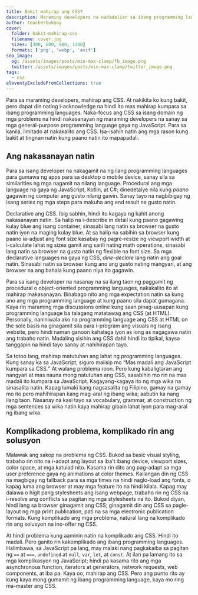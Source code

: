 ```yaml
---
title: Bakit mahirap ang CSS?
description: Maraming developers na nadadalian sa ibang programming language pero nahihirapan sa CSS. Isa-isahin natin ang mga posibleng dahilan at kung ano ang mga tips na puwedeng makatulong.
author: teacherbuknoy
cover:
  folder: bakit-mahirap-css
  filename: cover.jpg
  sizes: [300, 600, 900, 1200]
  formats: ['png', 'webp', 'avif']
seo_image:
  og: /assets/images/posts/min-max-clamp/fb_image.png
  twitter: /assets/images/posts/min-max-clamp/twitter_image.png
tags: 
  - css
eleventyExcludeFromCollections: true
---
```


Para sa maraming developers, mahirap ang CSS. At nakikita ko kung bakit, pero dapat din nating i-acknowledge na hindi ito mas mahirap kumpara sa ibang programming languages. Naka-focus ang CSS sa isang domain ng mga problems na hindi nakasanayan ng maraming developers na sanay sa mga general-purpose programming language gaya ng JavaScript. Para sa kanila, limitado at nakakalito ang CSS. Isa-isahin natin ang mga rason kung bakit at tingnan natin kung paano natin ito mapapadali.

## Ang nakasanayan natin

Para sa isang developer na nakagamit na ng ilang programming languages para gumawa ng apps para sa desktop o mobile device, sanay sila sa similarities ng mga nagamit na nilang language. Procedural ang mga language na gaya ng JavaScript, Kotlin, at C#; dinedetalye nila kung *paano* gagawin ng computer ang gusto nilang gawin. Sanay tayo na nagbibigay ng isang series ng mga steps para makuha ang end result na gusto natin.

Declarative ang CSS. Ibig sabhin, hindi ito kagaya ng kahit anong nakasanayan natin. Sa halip na i-describe in detail kung paano gagawing kulay blue ang isang container, sinasabi lang natin sa browser na gusto natin iyon na maging kulay blue. At sa halip na sabihin sa browser kung paano ia-adjust ang font size kasabay ng pagre-resize ng viewport width at i-calculate lahat ng sizes gamit ang sarili nating math operations, sinasabi lang natin sa browser na gusto natin ng flexible na font size. Sa mga declarative languages na gaya ng CSS, *dine-declare* lang natin ang goal natin. Sinasabi natin sa browser kung ano ang gusto nating mangyari, at ang browser na ang bahala kung paano niya ito gagawin.

Para sa isang developer na nasanay na sa ilang taon ng paggamit ng procedural o object-oriented programming languages, nakakalito ito at mahirap makasanayan. Binabago nito ang mga expectation natin sa kung ano ang mga programming language at kung paano sila dapat gumagana. Kaya rin maraming mga discussions online kung saan pinag-uusapan kung programming language ba talagang matatawag ang CSS (at HTML). Personally, naniniwala ako na programming language ang CSS at HTML on the sole basis na ginagamit sila para i-program ang visuals ng isang website, pero hindi naman ganoon kahalaga iyon as long as nagagawa natin ang trabaho natin. Madaling sisihin ang CSS dahil hindi ito tipikal, kaysa tanggapin na hindi tayo sanay at nahihirapan tayo.

Sa totoo lang, mahirap matutuhan ang lahat ng programming languages. Kung sanay ka sa JavaScript, siguro maiisip mo <q>Mas madali ang JavaScript kumpara sa CSS.</q> At walang problema roon. Pero kung kabaligtaran ang nangyari at mas nauna mong natutuhan ang CSS, sasabihin mo rin na mas madali ito kumpara sa JavaScript. Kagayang-kagaya ito ng mga wika na sinasalita natin. Kapag lumaki kang nagsasalita ng Filipino, gamay na gamay mo ito pero mahihirapan kang mag-aral ng ibang wika; aabutin ka nang ilang taon. Nasanay na kasi tayo sa vocabulary, grammar, at construction ng mga sentences sa wika natin kaya mahirap gibain lahat iyon para mag-aral ng ibang wika.

## Komplikadong problema, komplikado rin ang solusyon

Malawak ang sakop na problema ng CSS. Bukod sa basic visual styling, trabaho rin nito na i-adapt ang layout sa iba't ibang device, viewport sizes, color space, at mga katulad nito. Kasama rin dito ang pag-adapt sa mga user preference gaya ng animations at color themes. Kailangan din ng CSS na magbigay ng fallback para sa mga times na hindi naglo-load ang fonts, o kapag luma ang browser at may mga feature ito na hindi kilala. Kapag may dalawa o higit pang stylesheets ang isang webpage, trabaho rin ng CSS na i-resolve ang conflicts sa pagitan ng mga stylesheets na ito. Bukod diyan, hindi lang sa browser ginagamit ang CSS; ginagamit din ang CSS sa pagle-layout ng mga print publication, pati na sa mga electronic publication formats. Kung komplikado ang mga problema, natural lang na komplikado rin ang solusyon na ino-offer ng CSS.

At hindi problema kung aaminin natin na komplikado ang CSS. Hindi ito madali. Pero ganito rin kakomplikado ang ibang programming languages. Halimbawa, sa JavaScript pa lang, may malaki nang pagkakaiba sa pagitan ng `==` at `===`, `undefined` at `null`, `var`, `let`, at `const`. At ilan pa lamang ito sa mga komplikasyon ng JavaScript; hindi pa kasama rito ang mga asynchronous function, iterators at generators, network requests, web components, at iba pa. Kaya oo, mahirap ang CSS. Pero ang punto rito ay kung kaya mong gumamit ng ibang programming language, kaya mo ring ma-master ang CSS.

